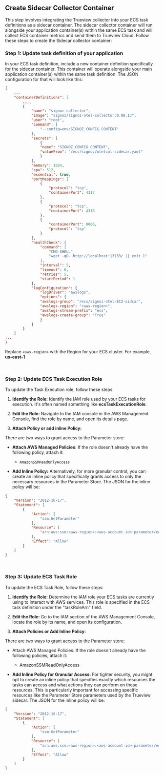 ## Create Sidecar Collector Container

This step involves integrating the Trueview collector into your ECS task definitions as a sidecar container. The sidecar collector container will run alongside your application container(s) within the same ECS task and will collect ECS container metrics and send them to Trueview Cloud. Follow these steps to create the Sidecar collector container:

### Step 1: Update task definition of your application

In your ECS task definition, include a new container definition specifically for the sidecar container. This container will operate alongside your main application container(s) within the same task definition. The JSON configuration for that will look like this:

```json
{
    ...
    "containerDefinitions": [
        ...,
        {
            "name": "signoz-collector",
            "image": "signoz/signoz-otel-collector:0.88.13",
            "user": "root",
            "command": [
                "--config=env:SIGNOZ_CONFIG_CONTENT"
            ],
            "secrets": [
                {
                "name": "SIGNOZ_CONFIG_CONTENT",
                "valueFrom": "/ecs/signoz/otelcol-sidecar.yaml"
                }
            ],
            "memory": 1024,
            "cpu": 512,
            "essential": true,
            "portMappings": [
                {
                    "protocol": "tcp",
                    "containerPort": 4317
                },
                {
                    "protocol": "tcp",
                    "containerPort": 4318
                },
                {
                    "containerPort": 8006,
                    "protocol": "tcp"
                }
            ],
            "healthCheck": {
                "command": [
                    "CMD-SHELL",
                    "wget -qO- http://localhost:13133/ || exit 1"
                ],
                "interval": 5,
                "timeout": 6,
                "retries": 5,
                "startPeriod": 1
            },
            "logConfiguration": {
                "logDriver": "awslogs",
                "options": {
                "awslogs-group": "/ecs/signoz-otel-EC2-sidcar",
                "awslogs-region": "<aws-region>",
                "awslogs-stream-prefix": "ecs",
                "awslogs-create-group": "True"
                }
            }
        }
    ]
...
}
```

Replace `<aws-region>` with the Region for your ECS cluster. For example, **us-east-1**

&nbsp;

### Step 2: Update ECS Task Execution Role

To update the Task Execution role, follow these steps:

1. **Identify the Role:** Identify the IAM role used by your ECS tasks for execution. It's often named something like **ecsTaskExecutionRole**.

2. **Edit the Role:** Navigate to the IAM console in the AWS Management Console, find the role by name, and open its details page.

3. **Attach Policy or add inline Policy:**

There are two ways to grant access to the Parameter store:

- **Attach AWS Managed Policies:** If the role doesn't already have the following policy, attach it:

    - `AmazonSSMReadOnlyAccess`

- **Add Inline Policy:** Alternatively, for more granular control, you can create an inline policy that specifically grants access to only the necessary resources in the Parameter Store. The JSON for the inline policy will be:

```json
{
    "Version": "2012-10-17",
    "Statement": [
        {
            "Action": [
                "ssm:GetParameter"
            ],
            "Resource": [
                "arn:aws:ssm:<aws-region>:<aws-account-id>:parameter/ecs/signoz/otelcol-sidecar.yaml"
            ],
            "Effect": "Allow"
        }
    ]
}
```

&nbsp;

### Step 3: Update ECS Task Role

To update the ECS Task Role, follow these steps:

1. **Identify the Role:** Determine the IAM role your ECS tasks are currently using to interact with AWS services. This role is specified in the ECS task definition under the "taskRoleArn" field.

2. **Edit the Role:** Go to the IAM section of the AWS Management Console, locate the role by its name, and open its configuration.

3. **Attach Policies or Add Inline Policy:**

There are two ways to grant access to the Parameter store:

- Attach AWS Managed Policies: If the role doesn't already have the following policies, attach it:

    - AmazonSSMReadOnlyAccess

- **Add Inline Policy for Granular Access:** For tighter security, you might opt to create an inline policy that specifies exactly which resources the tasks can access and what actions they can perform on those resources. This is particularly important for accessing specific resources like the Parameter Store parameters used by the Trueview sidecar. The JSON for the inline policy will be:

```json
{
    "Version": "2012-10-17",
    "Statement": [
        {
            "Action": [
                "ssm:GetParameter"
            ],
            "Resource": [
                "arn:aws:ssm:<aws-region>:<aws-account-id>:parameter/ecs/signoz/otelcol-sidecar.yaml"
            ],
            "Effect": "Allow"
        }
    ]
}
```
